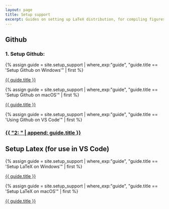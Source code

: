 ```yaml
---
layout: page
title: Setup support
excerpt: Guides on setting up LaTeX distribution, for compiling figures and github for accessing repositories.
---
```


<h2>Github</h2>
<h3>1. Setup Github:</h3>

<!-- Loop Through and select relevant subpage -->
{% assign guide = site.setup_support | where_exp:"guide", "guide.title == 'Setup Github on Windows'" | first %}
<p><a href="{{ site.baseurl }}{{ guide.url }}">{{ guide.title }}</a></p>

{% assign guide = site.setup_support | where_exp:"guide", "guide.title == 'Setup Github on macOS'" | first %}
<p><a href="{{ site.baseurl }}{{ guide.url }}">{{ guide.title }}</a></p>

<!-- VSCODE guide -->
{% assign guide = site.setup_support | where_exp:"guide", "guide.title == 'Using Github on VS Code'" | first %}
<h3><a href="{{ site.baseurl }}{{ guide.url }}">{{ "2: " | append: guide.title }}</a></h3>

<h2>Setup Latex (for use in VS Code)</h2>

{% assign guide = site.setup_support | where_exp:"guide", "guide.title == 'Setup LaTeX on Windows'" | first %}
<p><a href="{{ site.baseurl }}{{ guide.url }}">{{ guide.title }}</a></p>

{% assign guide = site.setup_support | where_exp:"guide", "guide.title == 'Setup LaTeX on macOS'" | first %}
<p><a href="{{ site.baseurl }}{{ guide.url }}">{{ guide.title }}</a></p>


